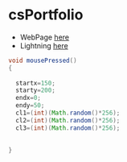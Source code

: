 # csPortfolio

* WebPage [here](https://kantab.github.io/testWeb/)
* Lightning [here](https://kantab.github.io/lightning2/)

```Java
void mousePressed()
{
  
  startx=150;
  starty=200;
  endx=0;
  endy=50;
  cl1=(int)(Math.random()*256);
  cl2=(int)(Math.random()*256);
  cl3=(int)(Math.random()*256);
  

}
```
